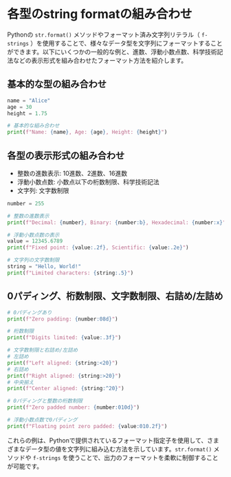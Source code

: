 # 各型のstring formatの組み合わせ

Pythonの `str.format()` メソッドやフォーマット済み文字列リテラル（ `f-strings` ）を使用することで、様々なデータ型を文字列にフォーマットすることができます。以下にいくつかの一般的な例と、進数、浮動小数点数、科学技術記法などの表示形式を組み合わせたフォーマット方法を紹介します。

## 基本的な型の組み合わせ
```python
name = "Alice"
age = 30
height = 1.75

# 基本的な組み合わせ
print(f"Name: {name}, Age: {age}, Height: {height}")
```

## 各型の表示形式の組み合わせ
- 整数の進数表示: 10進数、2進数、16進数
- 浮動小数点数: 小数点以下の桁数制限、科学技術記法
- 文字列: 文字数制限

```python
number = 255

# 整数の進数表示
print(f"Decimal: {number}, Binary: {number:b}, Hexadecimal: {number:x}")

# 浮動小数点数の表示
value = 12345.6789
print(f"Fixed point: {value:.2f}, Scientific: {value:.2e}")

# 文字列の文字数制限
string = "Hello, World!"
print(f"Limited characters: {string:.5}")
```

## 0パディング、桁数制限、文字数制限、右詰め/左詰め
```python
# 0パディングあり
print(f"Zero padding: {number:08d}")

# 桁数制限
print(f"Digits limited: {value:.3f}")

# 文字数制限と右詰め/左詰め
# 左詰め
print(f"Left aligned: {string:<20}")
# 右詰め
print(f"Right aligned: {string:>20}")
# 中央揃え
print(f"Center aligned: {string:^20}")

# 0パディングと整数の桁数制限
print(f"Zero padded number: {number:010d}")

# 浮動小数点数で0パディング
print(f"Floating point zero padded: {value:010.2f}")
```

これらの例は、Pythonで提供されているフォーマット指定子を使用して、さまざまなデータ型の値を文字列に組み込む方法を示しています。`str.format()` メソッドや `f-strings` を使うことで、出力のフォーマットを柔軟に制御することが可能です。


